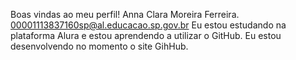 Boas vindas ao meu perfil!
Anna Clara Moreira Ferreira.
00001113837160sp@al.educacao.sp.gov.br
Eu estou estudando na plataforma Alura e estou aprendendo a utilizar o GitHub.
Eu estou desenvolvendo no momento o site GihHub.
